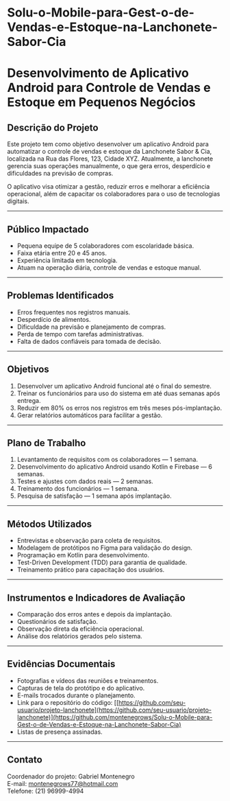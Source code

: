 # Solu-o-Mobile-para-Gest-o-de-Vendas-e-Estoque-na-Lanchonete-Sabor-Cia

# Desenvolvimento de Aplicativo Android para Controle de Vendas e Estoque em Pequenos Negócios

## Descrição do Projeto

Este projeto tem como objetivo desenvolver um aplicativo Android para automatizar o controle de vendas e estoque da Lanchonete Sabor & Cia, localizada na Rua das Flores, 123, Cidade XYZ. Atualmente, a lanchonete gerencia suas operações manualmente, o que gera erros, desperdício e dificuldades na previsão de compras.

O aplicativo visa otimizar a gestão, reduzir erros e melhorar a eficiência operacional, além de capacitar os colaboradores para o uso de tecnologias digitais.

---

## Público Impactado

- Pequena equipe de 5 colaboradores com escolaridade básica.
- Faixa etária entre 20 e 45 anos.
- Experiência limitada em tecnologia.
- Atuam na operação diária, controle de vendas e estoque manual.

---

## Problemas Identificados

- Erros frequentes nos registros manuais.
- Desperdício de alimentos.
- Dificuldade na previsão e planejamento de compras.
- Perda de tempo com tarefas administrativas.
- Falta de dados confiáveis para tomada de decisão.

---

## Objetivos

1. Desenvolver um aplicativo Android funcional até o final do semestre.
2. Treinar os funcionários para uso do sistema em até duas semanas após entrega.
3. Reduzir em 80% os erros nos registros em três meses pós-implantação.
4. Gerar relatórios automáticos para facilitar a gestão.

---

## Plano de Trabalho

1. Levantamento de requisitos com os colaboradores — 1 semana.  
2. Desenvolvimento do aplicativo Android usando Kotlin e Firebase — 6 semanas.  
3. Testes e ajustes com dados reais — 2 semanas.  
4. Treinamento dos funcionários — 1 semana.  
5. Pesquisa de satisfação — 1 semana após implantação.

---

## Métodos Utilizados

- Entrevistas e observação para coleta de requisitos.
- Modelagem de protótipos no Figma para validação do design.
- Programação em Kotlin para desenvolvimento.
- Test-Driven Development (TDD) para garantia de qualidade.
- Treinamento prático para capacitação dos usuários.

---

## Instrumentos e Indicadores de Avaliação

- Comparação dos erros antes e depois da implantação.
- Questionários de satisfação.
- Observação direta da eficiência operacional.
- Análise dos relatórios gerados pelo sistema.

---

## Evidências Documentais

- Fotografias e vídeos das reuniões e treinamentos.
- Capturas de tela do protótipo e do aplicativo.
- E-mails trocados durante o planejamento.
- Link para o repositório do código: [[https://github.com/seu-usuario/projeto-lanchonete](https://github.com/seu-usuario/projeto-lanchonete)](https://github.com/montenegrows/Solu-o-Mobile-para-Gest-o-de-Vendas-e-Estoque-na-Lanchonete-Sabor-Cia)
- Listas de presença assinadas.

---

## Contato

Coordenador do projeto: Gabriel Montenegro  
E-mail: montenegrows77@hotmail.com  
Telefone: (21) 96999-4994
